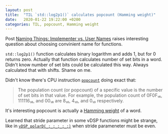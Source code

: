 ```yaml
---
layout: post
title:  "TIL `std::log2p1()` calculates popcount (Hamming weight)"
date:   2020-01-22 19:22:00 +0200
categories: TIL, popcount, Hamming weight
---
```

Post [Naming Things: Implementer vs. User Names](https://www.foonathan.net/2019/11/implementer-vs-user-names/) raises interesting question about choosing convinient name for functions.

`std::log2p1()` function calculates binary logarithm and adds 1, but for 0 returns zero. Actually that function calculates number of set bits in a word. Didn't know number of set bits could be calculated this way. Always calculated that with shifts. Shame on me.

Didn't know there's CPU instruction [`popcount`](https://en.wikichip.org/wiki/population_count) doing exact that:

> The population count (or popcount) of a specific value is the number of set bits in that value. For example, the population count of 0F0F₁₆, 111116₁₆, and 00₁₆ are 8₁₀, 4₁₀, and 0₁₀ respectively.

It's interesting popcount is actually a [Hamming weight](https://en.wikipedia.org/wiki/Hamming_weight) of a word.

Learned that stride parameter in some vDSP functions might be strange, like in [`vDSP_polarD(_:_:_:_:_:)`](https://developer.apple.com/documentation/accelerate/1450540-vdsp_polard) when stride parameneter must be even. 
